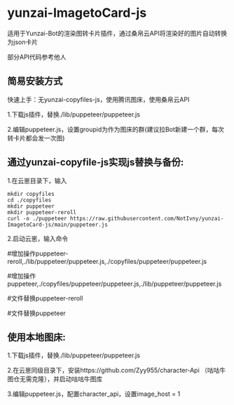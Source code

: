 # yunzai-ImagetoCard-js
适用于Yunzai-Bot的渲染图转卡片插件，通过桑帛云API将渲染好的图片自动转换为json卡片

部分API代码参考他人
## **简易安装方式**
快速上手：无yunzai-copyfiles-js，使用腾讯图床，使用桑帛云API

1.下载js插件，替换./lib/puppeteer/puppeteer.js

2.编辑puppeteer.js，设置groupid为作为图床的群(建议拉Bot新建一个群，每次转卡片都会发一次图)

## 通过yunzai-copyfile-js实现js替换与备份:
1.在云崽目录下，输入
```
mkdir copyfiles
cd ./copyfiles
mkdir puppeteer
mkdir puppeteer-reroll
curl -o ./puppeteer https://raw.githubusercontent.com/NotIvny/yunzai-ImagetoCard-js/main/puppeteer.js
```
2.启动云崽，输入命令

#增加操作puppeteer-reroll,./lib/puppeteer/puppeteer.js,./copyfiles/puppeteer/puppeteer.js

#增加操作puppeteer,./copyfiles/puppeteer/puppeteer.js,./lib/puppeteer/puppeteer.js

#文件替换puppeteer-reroll

#文件替换puppeteer

## 使用本地图床:
1.下载js插件，替换./lib/puppeteer/puppeteer.js

2.在云崽同级目录下，安装https://github.com/Zyy955/character-Api （咕咕牛图仓无需克隆），并启动咕咕牛图库

3.编辑puppeteer.js，配置character_api，设置image_host = 1
